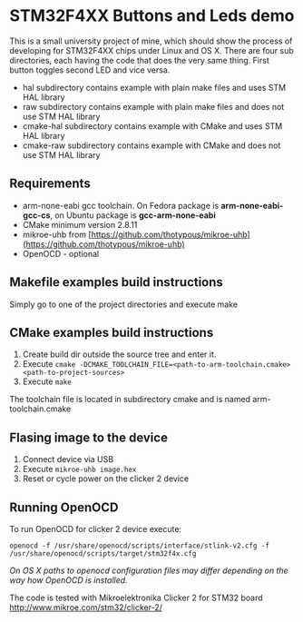 # STM32F4XX Buttons and Leds demo

This is a small university project of mine, which should show the process of developing for STM32F4XX chips under Linux and OS X.
There are four sub directories, each having the code that does the very same thing. First button toggles second LED and vice versa.

* hal subdirectory contains example with plain make files and uses STM HAL library
* raw subdirectory contains example with plain make files and does not use STM HAL library
* cmake-hal subdirectory contains example with CMake and uses STM HAL library
* cmake-raw subdirectory contains example with CMake and does not use STM HAL library

## Requirements ##
- arm-none-eabi gcc toolchain. On Fedora package is **arm-none-eabi-gcc-cs**, on Ubuntu package is **gcc-arm-none-eabi**
- CMake minimum version 2.8.11
- mikroe-uhb from [https://github.com/thotypous/mikroe-uhb](https://github.com/thotypous/mikroe-uhb)
- OpenOCD - optional

## Makefile examples build instructions
Simply go to one of the project directories and execute make

## CMake examples build instructions
1. Create build dir outside the source tree and enter it.
2. Execute `cmake -DCMAKE_TOOLCHAIN_FILE=<path-to-arm-toolchain.cmake> <path-to-project-sources>`
3. Execute `make`

The toolchain file is located in subdirectory cmake and is named arm-toolchain.cmake

## Flasing image to the device
1. Connect device via USB
2. Execute `mikroe-uhb image.hex`
3. Reset or cycle power on the clicker 2 device

## Running OpenOCD
To run OpenOCD for clicker 2 device execute:

`openocd -f /usr/share/openocd/scripts/interface/stlink-v2.cfg -f /usr/share/openocd/scripts/target/stm32f4x.cfg`

_On OS X paths to openocd configuration files may differ depending on the way how OpenOCD is installed._

The code is tested with Mikroelektronika Clicker 2 for STM32 board http://www.mikroe.com/stm32/clicker-2/

